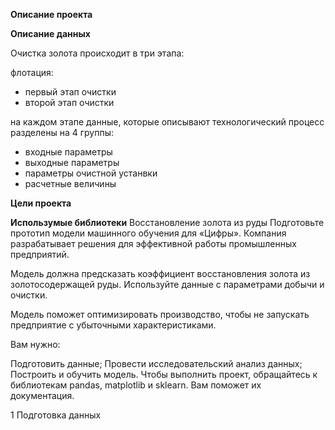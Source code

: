 **Описание проекта**

**Описание данных**

Очистка золота происходит в три этапа:

флотация:

* первый этап очистки
* второй этап очистки

на каждом этапе данные, которые описывают технологический процесс разделены на 4 группы:

* входные параметры
* выходные параметры
* параметры очистной устанвки
* расчетные величины

**Цели проекта**

**Использумые библиотеки**
Восстановление золота из руды
Подготовьте прототип модели машинного обучения для «Цифры». Компания разрабатывает решения для эффективной работы промышленных предприятий.

Модель должна предсказать коэффициент восстановления золота из золотосодержащей руды. Используйте данные с параметрами добычи и очистки.

Модель поможет оптимизировать производство, чтобы не запускать предприятие с убыточными характеристиками.

Вам нужно:

Подготовить данные;
Провести исследовательский анализ данных;
Построить и обучить модель.
Чтобы выполнить проект, обращайтесь к библиотекам pandas, matplotlib и sklearn. Вам поможет их документация.

1  Подготовка данных
